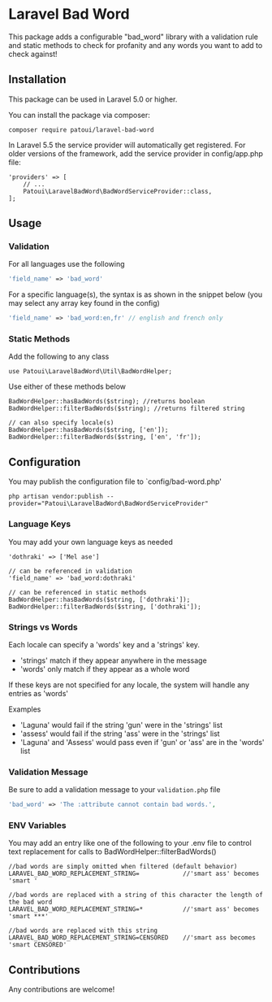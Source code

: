 # Laravel Bad Word

This package adds a configurable "bad_word" library with a validation rule and static methods to check for profanity and any words you want to add to check against!

## Installation

This package can be used in Laravel 5.0 or higher.

You can install the package via composer:

```
composer require patoui/laravel-bad-word
```

In Laravel 5.5 the service provider will automatically get registered. For older versions of the framework, add the service provider in config/app.php file:

```
'providers' => [
    // ...
    Patoui\LaravelBadWord\BadWordServiceProvider::class,
];
```

## Usage

### Validation

For all languages use the following

```php
'field_name' => 'bad_word'
```

For a specific language(s), the syntax is as shown in the snippet below (you may select any array key found in the config)

```php
'field_name' => 'bad_word:en,fr' // english and french only
```

### Static Methods

Add the following to any class
```
use Patoui\LaravelBadWord\Util\BadWordHelper;
```
Use either of these methods below
```
BadWordHelper::hasBadWords($string); //returns boolean
BadWordHelper::filterBadWords($string); //returns filtered string

// can also specify locale(s)
BadWordHelper::hasBadWords($string, ['en']);
BadWordHelper::filterBadWords($string, ['en', 'fr']);
```


## Configuration

You may publish the configuration file to `config/bad-word.php'

```
php artisan vendor:publish --provider="Patoui\LaravelBadWord\BadWordServiceProvider"
```

### Language Keys
You may add your own language keys as needed

```
'dothraki' => ['Mel ase']

// can be referenced in validation
'field_name' => 'bad_word:dothraki'

// can be referenced in static methods
BadWordHelper::hasBadWords($string, ['dothraki']);
BadWordHelper::filterBadWords($string, ['dothraki']);
```

### Strings vs Words
Each locale can specify a 'words' key and a 'strings' key.
- 'strings' match if they appear anywhere in the message
- 'words' only match if they appear as a whole word

If these keys are not specified for any locale, the system will handle any entries as 'words'

Examples
- 'Laguna' would fail if the string 'gun' were in the 'strings' list
- 'assess' would fail if the string 'ass' were in the 'strings' list
- 'Laguna' and 'Assess' would pass even if 'gun' or 'ass' are in the 'words' list


### Validation Message
Be sure to add a validation message to your `validation.php` file

```php
'bad_word' => 'The :attribute cannot contain bad words.',
```

### ENV Variables
You may add an entry like one of the following to your .env file  to control text replacement for calls to BadWordHelper::filterBadWords()
```
//bad words are simply omitted when filtered (default behavior)
LARAVEL_BAD_WORD_REPLACEMENT_STRING=            //'smart ass' becomes 'smart '

//bad words are replaced with a string of this character the length of the bad word
LARAVEL_BAD_WORD_REPLACEMENT_STRING=*           //'smart ass' becomes 'smart ***'

//bad words are replaced with this string
LARAVEL_BAD_WORD_REPLACEMENT_STRING=CENSORED    //'smart ass becomes 'smart CENSORED'
```


## Contributions

Any contributions are welcome!
